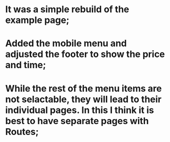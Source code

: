 # It was a simple rebuild of the example page;

# Added the mobile menu and adjusted the footer to show the price and time;

# While the rest of the menu items are not selactable, they will lead to their individual pages. In this I think it is best to have separate pages with Routes;